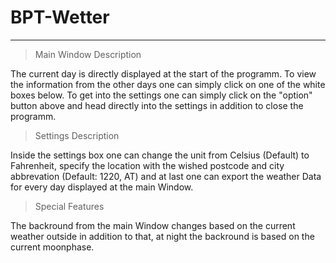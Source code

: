 # BPT-Wetter
---

> Main Window Description

The current day is directly displayed at the start of the programm. To view the information from the other days one can simply click on one of the white boxes below. To get into the settings one can simply click on the "option" button above and head directly into the settings in addition to close the programm.

> Settings Description

Inside the settings box one can change the unit from Celsius (Default) to Fahrenheit, specify the location with the wished postcode and city abbrevation (Default: 1220, AT) and at last one can export the weather Data for every day displayed at the main Window.

> Special Features

The backround from the main Window changes based on the current weather outside in addition to that, at night the backround is based on the current moonphase.
